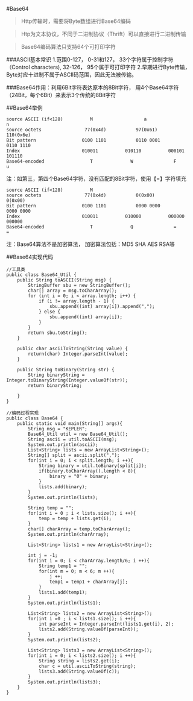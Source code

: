 #Base64
>Http传输时，需要将Byte数组进行Base64编码

>Htp为文本协议，不同于二进制协议（Thrift）可以直接进行二进制传输

>Base64编码算法只支持64个可打印字符

###ASCII基本常识
1.范围0-127， 0-31和127， 33个字符属于控制字符（Control characters), 32-126， 95个属于可打印字符
2.早期进行Byte传输，Byte对应十进制不属于ASCII码范围，因此无法被传输。

###Base64作用：利用6Bit字符表达原本的8Bit字符， 用4个Base64字符（24Bit，每个6Bit）来表示3个传统的8Bit字符

##Base64举例

	source ASCII (if<128)          M                   a                    n
	source octets                77(0x4d)           97(0x61)               110(0x6e)
	Bit pattern                 0100 1101           0110 0001              0110 1110
	Index                       010011          010110          000101         101110
	Base64-encoded				   T              W               F              u

注：如第三，第四个Base64字符，没有匹配的8Bit字符，使用【=】字符填充

	source ASCII (if<128)          M                                      
	source octets                77(0x4d)           0(0x00)                 0(0x00)
	Bit pattern                 0100 1101           0000 0000              0000 0000
	Index                       010011          010000          000000        000000
	Base64-encoded				   T              Q               =             =

注：Base64算法不是加密算法， 加密算法包括：MD5 SHA AES RSA等

##Base64实现代码
	
	//工具类
	public class Base64_Util {
		public String toASCII(String msg) {
			StringBuffer sbu = new StringBuffer();
			char[] array = msg.toCharArray();
			for (int i = 0; i < array.length; i++) {
				if (i != array.length - 1) {
					sbu.append((int) array[i]).append(",");
				} else {
					sbu.append((int) array[i]);
				}
			}
			return sbu.toString();
		}
	
		public char asciiToString(String value) {
			return(char) Integer.parseInt(value);
		}
	
		public String toBinary(String str) {
			String binaryString = Integer.toBinaryString(Integer.valueOf(str));
			return binaryString;
	
		}
	}

	//编码过程实现
	public class Base64 {
		public static void main(String[] args){
			String msg = "KEPLER";
			Base64_Util util = new Base64_Util();
			String ascii = util.toASCII(msg);
			System.out.println(ascii);
			List<String> lists = new ArrayList<String>();
			String[] split = ascii.split(",");
			for(int i = 0; i < split.length; i ++){
				String binary = util.toBinary(split[i]);
				if(binary.toCharArray().length < 8){
					binary = "0" + binary;
				}
				lists.add(binary);
			}
			System.out.println(lists);
			
			String temp = "";
			for(int i = 0 ; i < lists.size(); i ++){
				temp = temp + lists.get(i);
			}
			char[] charArray = temp.toCharArray();
			System.out.println(charArray);
			
			List<String> lists1 = new ArrayList<String>();
			
			int j = -1;
			for(int i = 0; i < charArray.length/6; i ++){
				String temp1 = "";
				for(int m = 0; m < 6; m ++){
					j ++;
					temp1 = temp1 + charArray[j];
				}
				lists1.add(temp1);
			}
			System.out.println(lists1);
			
			List<String> lists2 = new ArrayList<String>();
			for(int i =0 ; i < lists1.size(); i ++){
				int parseInt = Integer.parseInt(lists1.get(i), 2);
				lists2.add(String.valueOf(parseInt));
			}
			System.out.println(lists2);
			
			List<String> lists3 = new ArrayList<String>();
			for(int i = 0; i < lists2.size(); i ++){
				String string = lists2.get(i);
				char c = util.asciiToString(string);
				lists3.add(String.valueOf(c));
			}
			System.out.println(lists3);
		}
	}